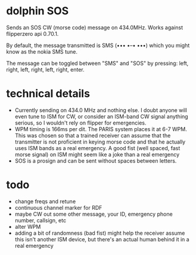 # dolphin SOS
Sends an SOS CW (morse code) message on 434.0MHz. Works against flipperzero api 0.70.1.

By default, the message transmitted is SMS (••• •–• •••) which you might know as the nokia SMS tune. 

The message can be toggled between "SMS" and "SOS" by pressing: left, right, left, right, left, right, enter. 

# technical details

* Currently sending on 434.0 MHz and nothing else. I doubt anyone will even tune to ISM for CW, or consider an ISM-band CW signal anything serious, so I wouldn't rely on flipper for emergencies.
* WPM timing is 166ms per dit. The PARIS system places it at 6-7 WPM. This was chosen so that a trained receiver can assume that the transmitter is not proficient in keying morse code and that he actually uses ISM bands as a real emergency. A good fist (well spaced, fast morse signal) on ISM might seem like a joke than a real emergency
* SOS is a prosign and can be sent without spaces between letters.

# todo

* change freqs and retune
* continuous channel marker for RDF
* maybe CW out some other message, your ID, emergency phone number, callsign, etc
* alter WPM
* adding a bit of randomness (bad fist) might help the receiver assume this isn't another ISM device, but there's an actual human behind it in a real emergency

